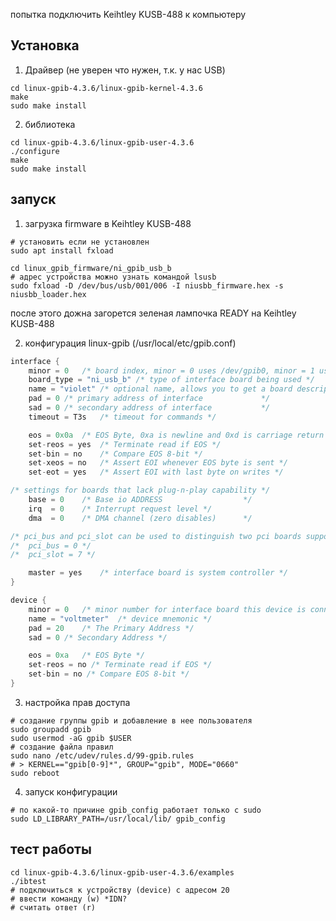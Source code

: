 попытка подключить Keihtley KUSB-488 к компьютеру

## Установка
1. Драйвер (не уверен что нужен, т.к. у нас USB)
```shell
cd linux-gpib-4.3.6/linux-gpib-kernel-4.3.6
make 
sudo make install
```
2. библиотека
```shell
cd linux-gpib-4.3.6/linux-gpib-user-4.3.6
./configure
make 
sudo make install
```

## запуск
1. загрузка firmware в Keihtley KUSB-488
```shell
# установить если не установлен
sudo apt install fxload

cd linux_gpib_firmware/ni_gpib_usb_b
# адрес устройства можно узнать командой lsusb
sudo fxload -D /dev/bus/usb/001/006 -I niusbb_firmware.hex -s niusbb_loader.hex
```
после этого дожна загорется зеленая лампочка READY на Keihtley KUSB-488

2. конфигурация linux-gpib (/usr/local/etc/gpib.conf)
```c
interface {
	minor = 0	/* board index, minor = 0 uses /dev/gpib0, minor = 1 uses /dev/gpib1, etc. */
	board_type = "ni_usb_b"	/* type of interface board being used */
	name = "violet"	/* optional name, allows you to get a board descriptor using ibfind() */
	pad = 0	/* primary address of interface             */
	sad = 0	/* secondary address of interface           */
	timeout = T3s	/* timeout for commands */

	eos = 0x0a	/* EOS Byte, 0xa is newline and 0xd is carriage return */
	set-reos = yes	/* Terminate read if EOS */
	set-bin = no	/* Compare EOS 8-bit */
	set-xeos = no	/* Assert EOI whenever EOS byte is sent */
	set-eot = yes	/* Assert EOI with last byte on writes */

/* settings for boards that lack plug-n-play capability */
	base = 0	/* Base io ADDRESS                  */
	irq  = 0	/* Interrupt request level */
	dma  = 0	/* DMA channel (zero disables)      */

/* pci_bus and pci_slot can be used to distinguish two pci boards supported by the same driver */
/*	pci_bus = 0 */
/*	pci_slot = 7 */

	master = yes	/* interface board is system controller */
}

device {
	minor = 0	/* minor number for interface board this device is connected to */
	name = "voltmeter"	/* device mnemonic */
	pad = 20	/* The Primary Address */
	sad = 0	/* Secondary Address */

	eos = 0xa	/* EOS Byte */
	set-reos = no /* Terminate read if EOS */
	set-bin = no /* Compare EOS 8-bit */
}
```
3. настройка прав доступа
```shell
# создание группы gpib и добавление в нее пользователя
sudo groupadd gpib
sudo usermod -aG gpib $USER
# создание файла правил
sudo nano /etc/udev/rules.d/99-gpib.rules
# > KERNEL=="gpib[0-9]*", GROUP="gpib", MODE="0660"
sudo reboot
```
4. запуск конфигурации
```shell
# по какой-то причине gpib_config работает только с sudo
sudo LD_LIBRARY_PATH=/usr/local/lib/ gpib_config
```


## тест работы
```shell
cd linux-gpib-4.3.6/linux-gpib-user-4.3.6/examples
./ibtest
# подключиться к устройству (device) с адресом 20
# ввести команду (w) *IDN?
# считать ответ (r)
```